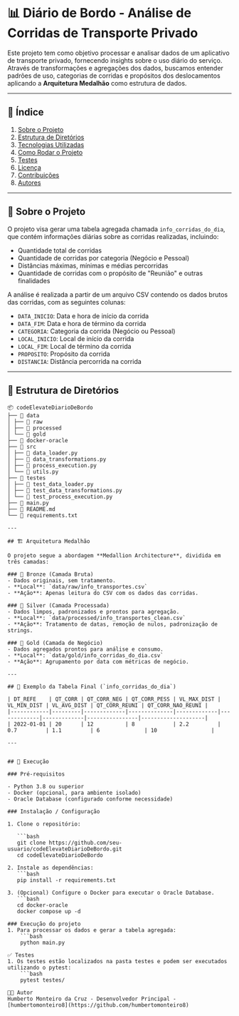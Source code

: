 # 📊 Diário de Bordo - Análise de Corridas de Transporte Privado

Este projeto tem como objetivo processar e analisar dados de um aplicativo de transporte privado, fornecendo insights sobre o uso diário do serviço. Através de transformações e agregações dos dados, buscamos entender padrões de uso, categorias de corridas e propósitos dos deslocamentos aplicando a **Arquitetura Medalhão** como estrutura de dados.

---

## 📌 Índice

1. [Sobre o Projeto](#sobre-o-projeto)
2. [Estrutura de Diretórios](#estrutura-de-diretórios)
3. [Tecnologias Utilizadas](#tecnologias-utilizadas)
4. [Como Rodar o Projeto](#como-rodar-o-projeto)
5. [Testes](#testes)
6. [Licença](#licença)
7. [Contribuições](#contribuições)
8. [Autores](#autores)

---

## 📝 Sobre o Projeto

O projeto visa gerar uma tabela agregada chamada `info_corridas_do_dia`, que contém informações diárias sobre as corridas realizadas, incluindo:

- Quantidade total de corridas
- Quantidade de corridas por categoria (Negócio e Pessoal)
- Distâncias máximas, mínimas e médias percorridas
- Quantidade de corridas com o propósito de "Reunião" e outras finalidades

A análise é realizada a partir de um arquivo CSV contendo os dados brutos das corridas, com as seguintes colunas:

- `DATA_INICIO`: Data e hora de início da corrida
- `DATA_FIM`: Data e hora de término da corrida
- `CATEGORIA`: Categoria da corrida (Negócio ou Pessoal)
- `LOCAL_INICIO`: Local de início da corrida
- `LOCAL_FIM`: Local de término da corrida
- `PROPOSITO`: Propósito da corrida
- `DISTANCIA`: Distância percorrida na corrida

---

## 📂 Estrutura de Diretórios
```plaintext
📦 codeElevateDiarioDeBordo
├── 📁 data
│ ├── 📁 raw
│ ├── 📁 processed
│ └── 📁 gold
├── 📁 docker-oracle
├── 📁 src
│ ├── 📄 data_loader.py
│ ├── 📄 data_transformations.py
│ ├── 📄 process_execution.py
│ └── 📄 utils.py
├── 📁 testes
│ ├── 📄 test_data_loader.py
│ ├── 📄 test_data_transformations.py
│ └── 📄 test_process_execution.py
├── 📄 main.py
├── 📄 README.md
└── 📄 requirements.txt

---

## 🏗️ Arquitetura Medalhão

O projeto segue a abordagem **Medallion Architecture**, dividida em três camadas:

### 🥉 Bronze (Camada Bruta)
- Dados originais, sem tratamento.
- **Local**: `data/raw/info_transportes.csv`
- **Ação**: Apenas leitura do CSV com os dados das corridas.

### 🥈 Silver (Camada Processada)
- Dados limpos, padronizados e prontos para agregação.
- **Local**: `data/processed/info_transportes_clean.csv`
- **Ação**: Tratamento de datas, remoção de nulos, padronização de strings.

### 🥇 Gold (Camada de Negócio)
- Dados agregados prontos para análise e consumo.
- **Local**: `data/gold/info_corridas_do_dia.csv`
- **Ação**: Agrupamento por data com métricas de negócio.

---

## 🧪 Exemplo da Tabela Final (`info_corridas_do_dia`)

| DT_REFE    | QT_CORR | QT_CORR_NEG | QT_CORR_PESS | VL_MAX_DIST | VL_MIN_DIST | VL_AVG_DIST | QT_CORR_REUNI | QT_CORR_NAO_REUNI |
|------------|---------|-------------|--------------|-------------|-------------|-------------|----------------|--------------------|
| 2022-01-01 | 20      | 12          | 8            | 2.2         | 0.7         | 1.1         | 6              | 10                 |

---


## 🚀 Execução

### Pré-requisitos

- Python 3.8 ou superior
- Docker (opcional, para ambiente isolado)
- Oracle Database (configurado conforme necessidade)

### Instalação / Configuração

1. Clone o repositório:

   ```bash
   git clone https://github.com/seu-usuario/codeElevateDiarioDeBordo.git
   cd codeElevateDiarioDeBordo

2. Instale as dependências:
   ```bash
   pip install -r requirements.txt

3. (Opcional) Configure o Docker para executar o Oracle Database.
   ```bash
   cd docker-oracle
   docker compose up -d

### Execução do projeto
1. Para processar os dados e gerar a tabela agregada:
    ```bash
    python main.py

✅ Testes
1. Os testes estão localizados na pasta testes e podem ser executados utilizando o pytest:
    ```bash
    pytest testes/

👨‍💻 Autor
Humberto Monteiro da Cruz - Desenvolvedor Principal - [humbertomonteiro8](https://github.com/humbertomonteiro8)




